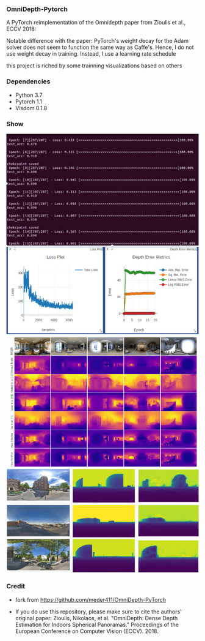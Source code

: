 ### OmniDepth-Pytorch
A PyTorch reimplementation of the Omnidepth paper from Zioulis et al., ECCV 2018:

Notable difference with the paper: PyTorch's weight decay for the Adam solver does not seem to function the same way as Caffe's. Hence, I do not use weight decay in training. Instead, I use a learning rate schedule

this project is riched by some trainning visualizations based on others

### Dependencies
- Python 3.7
- Pytorch 1.1
- Visdom 0.1.8

### Show
![training process](show/1.png)
![loss.etc metrics show](show/2.png)
![indoor result](show/3.png)
![outdoor result](show/4.png)

### Credit
- fork from https://github.com/meder411/OmniDepth-PyTorch

- If you do use this repository, please make sure to cite the authors' original paper:
Zioulis, Nikolaos, et al. "OmniDepth: Dense Depth Estimation for Indoors Spherical Panoramas." 
Proceedings of the European Conference on Computer Vision (ECCV). 2018.
